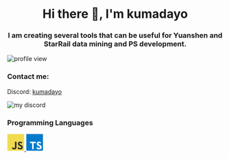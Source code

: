 <h1 align="center">Hi there 👋, I'm kumadayo</h1>
<h3 align="center">I am creating several tools that can be useful for Yuanshen and StarRail data mining and PS development.</h3>
<img src="https://komarev.com/ghpvc/?username=kuma-dayo" alt="profile view"/>
<h3 align="left">Contact me:</h3>
<p align="left">Discord: <a href="https://discord.com/users/875855195135934494" target="_blank" rel="noreferrer">kumadayo</a> </p>
<img src="https://lanyard.cnrad.dev/api/875855195135934494" alt="my discord"/>
<h3 align="left">Programming Languages</h3>
<p align="left"> <a href="https://developer.mozilla.org/en-US/docs/Web/JavaScript" target="_blank" rel="noreferrer"> <img src="https://raw.githubusercontent.com/devicons/devicon/master/icons/javascript/javascript-original.svg" alt="javascript" width="40" height="40"/> </a> 
<a href="https://www.typescriptlang.org/" target="_blank" rel="noreferrer"> <img src="https://raw.githubusercontent.com/devicons/devicon/master/icons/typescript/typescript-original.svg" alt="typescript" width="40" height="40"/> </a> </p>


